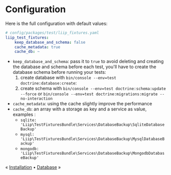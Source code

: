 # Configuration

Here is the full configuration with default values:

```yaml
# config/packages/test/liip_fixtures.yaml
liip_test_fixtures:
    keep_database_and_schema: false
    cache_metadata: true
    cache_db: ~
```

- `keep_database_and_schema`: pass it to `true` to avoid deleting and creating the database and schema before each test, you'll have to create the database schema before running your tests:
  1. create database with `bin/console --env=test doctrine:database:create`:
  2. create schema with `bin/console --env=test doctrine:schema:update --force` or `bin/console --env=test doctrine:migrations:migrate --no-interaction`
- `cache_metadata`: using the cache slightly improve the performance
- `cache_db`: an array with a storage as key and a service as value, examples :
  - `sqlite: 'Liip\TestFixturesBundle\Services\DatabaseBackup\SqliteDatabaseBackup'`
  - `mysql: 'Liip\TestFixturesBundle\Services\DatabaseBackup\MysqlDatabaseBackup'`
  - `mongodb: 'Liip\TestFixturesBundle\Services\DatabaseBackup\MongodbDatabaseBackup'`

« [Installation](./installation.md) • [Database](./database.md) »
